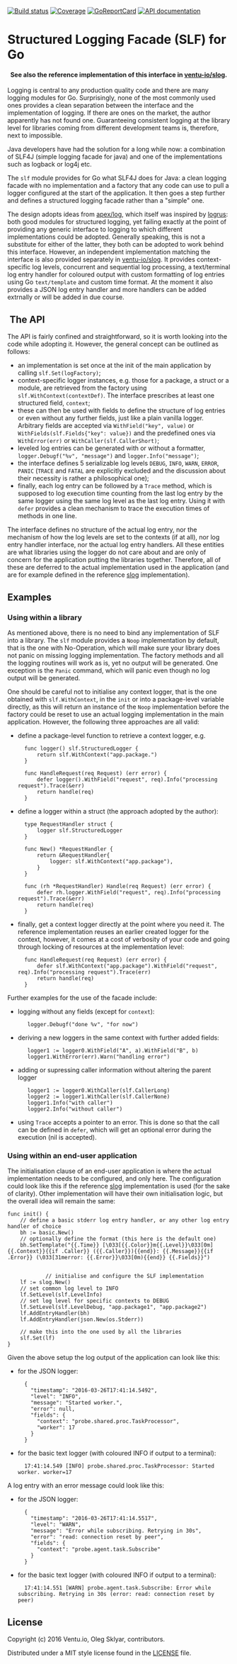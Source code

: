 
[![Build status][buildimage]][build] [![Coverage][codecovimage]][codecov] [![GoReportCard][cardimage]][card] [![API documentation][docsimage]][docs]

# Structured Logging Facade (SLF) for Go

####   See also the reference implementation of this interface in [ventu-io/slog][slog].

Logging is central to any production quality code and there are many logging modules for Go. Surprisingly, none of the most commonly used ones provides a clean separation between the interface and the implementation of logging. If there are ones on the market, the author apparently has not found one.  Guaranteeing consistent logging at the library level for libraries coming from different development teams is, therefore, next to impossible.

Java developers have had the solution for a long while now: a combination of SLF4J (simple logging facade for java) and one of the implementations such as logback or log4j etc.

The `slf` module provides for Go what SLF4J does for Java: a clean logging facade with no implementation and a factory that any code can use to pull a logger configured at the start of the application. It then goes a step further and defines a structured logging facade rather than a "simple" one. 

The design adopts ideas from [apex/log][apexlog], which itself was inspired by [logrus]: both good modules for structured logging, yet failing exactly at the point of providing any generic interface to logging to which different implementations could be adopted. Generally speaking, this is not a substitute for either of the latter, they both can be adopted to work behind this interface. However, an independent implementation matching the interface is also provided separately in [ventu-io/slog][slog]. It provides context-specific log levels, concurrent and sequential log processing, a text/terminal log entry handler for coloured output with custom formatting of log entries using Go `text/template` and custom time format. At the moment it also provides a JSON log entry handler and more handlers can be added extrnally or will be added in due course.

##  The API

The API is fairly confined and straightforward, so it is worth looking into the code while adopting it. However, the general concept can be outlined as follows:

* an implementation is set once at the init of the main application by calling `slf.Set(logFactory)`;
* context-specific logger instances, e.g. those for a package, a struct or a module, are retrieved from the factory using `slf.WithContext(contextDef)`. The interface prescribes at least one structured field, `context`;
* these can then be used with fields to define the structure of log entries or even without any further fields, just like a plain vanilla logger. Arbitrary fields are accepted via `WithField("key", value)` or `WithFields(slf.Fields{"key": value})` and the predefined ones via `WithError(err)` or `WithCaller(slf.CallerShort)`;
* leveled log entries can be generated with or without a formatter, `logger.Debugf("%v", "message")` and `logger.Info("message")`;
* the interface defines 5 serializable log levels `DEBUG`, `INFO`, `WARN`, `ERROR`, `PANIC` (`TRACE` and `FATAL` are explicitly excluded and the discussion about their necessity is rather a philosophical one);
* finally, each log entry can be followed by a `Trace` method, which is supposed to log execution time counting from the last log entry by the same logger using the same log level as the last log entry. Using it with `defer` provides a clean mechanism to trace the execution times of methods in one line.

The interface defines no structure of the actual log entry, nor the mechanism of how the log levels are set to the contexts (if at all), nor log entry handler interface, nor the actual log entry handlers. All these entities are what libraries using the logger do not care about and are only of concern for the application putting the libraries together. Therefore, all of these are deferred to the actual implementation used in the application (and are for example defined in the reference [slog] implementation).
 
## Examples

### Using within a library

As mentioned above, there is no need to bind any implementation of SLF into a library. The `slf` module provides a `Noop` implementation by default, that is the one with No-Operation, which will make sure your library does not panic on missing logging implementation. The factory methods and all the logging routines will work as is, yet no output will be generated. One exception is the `Panic` command, which will panic even though no log output will be generated.

One should be careful not to initialise any context logger, that is the one obtained with `slf.WithContext`, in the `init` or into a package-level variable directly, as this will return an instance of the `Noop` implementation before the factory could be reset to use an actual logging implementation in the main application. However, the following three approaches are all valid:

* define a package-level function to retrieve a context logger, e.g. 

        func logger() slf.StructuredLogger {
            return slf.WithContext("app.package.")
        }
       
        func HandleRequest(req Request) (err error) {
            defer logger().WithField("request", req).Info("processing request").Trace(&err)
            return handle(req)
        }

* define a logger within a struct (the approach adopted by the author):

        type RequestHandler struct {
            logger slf.StructuredLogger
        } 
       
        func New() *RequestHandler {
            return &RequestHandler{
                logger: slf.WithContext("app.package"),
            }
        }

        func (rh *RequestHandler) Handle(req Request) (err error) {
            defer rh.logger.WithField("request", req).Info("processing request").Trace(&err)
            return handle(req)
        }

* finally, get a context logger directly at the point where you need it. The reference implementation reuses an earlier created logger for the context, however, it comes at a cost of verbosity of your code and going through locking of resources at the implementation level:

        func HandleRequest(req Request) (err error) {
            defer slf.WithContext("app.package").WithField("request", req).Info("processing request").Trace(err)
            return handle(req)
        }

Further examples for the use of the facade include:
 
* logging without any fields (except for `context`):
 
         logger.Debugf("done %v", "for now")
     
* deriving a new loggers in the same context with further added fields:
  
         logger1 := logger0.WithField("A", a).WithField("B", b)
         logger1.WithError(err).Warn("handling error")

* adding or supressing caller information without altering the parent logger

         logger1 := logger0.WithCaller(slf.CallerLong)
         logger2 := logger1.WithCaller(slf.CallerNone)
         logger1.Info("with caller")
         logger2.Info("without caller")

* using `Trace` accepts a pointer to an error. This is done so that the call can be defined in `defer`, which will get an optional error during the execution (nil is accepted).
 
### Using within an end-user application

The initialisation clause of an end-user application is where the actual implementation needs to be configured, and only here. The configuration could look like this if the reference [slog] implementation is used (for the sake of clarity). Other implementation will have their own initialisation logic, but the overall idea will remain the same:

    func init() {
        // define a basic stderr log entry handler, or any other log entry handler of choice
        bh := basic.New()
        // optionally define the format (this here is the default one)
        bh.SetTemplate("{{.Time}} [\033[{{.Color}}m{{.Level}}\033[0m] {{.Context}}{{if .Caller}} ({{.Caller}}){{end}}: {{.Message}}{{if .Error}} (\033[31merror: {{.Error}}\033[0m){{end}} {{.Fields}}")


				// initialise and configure the SLF implementation
        lf := slog.New()
        // set common log level to INFO
        lf.SetLevel(slf.LevelInfo)
        // set log level for specific contexts to DEBUG
        lf.SetLevel(slf.LevelDebug, "app.package1", "app.package2")
        lf.AddEntryHandler(bh)
        lf.AddEntryHandler(json.New(os.Stderr))

        // make this into the one used by all the libraries
        slf.Set(lf) 
    }

Given the above setup the log output of the application can look like this:

* for the JSON logger:

        {
          "timestamp": "2016-03-26T17:41:14.5492",
          "level": "INFO",
          "message": "Started worker.",
          "error": null,
          "fields": {
            "context": "probe.shared.proc.TaskProcessor",
            "worker": 17
          }
        }

* for the basic text logger (with coloured INFO if output to a terminal):

        17:41:14.549 [INFO] probe.shared.proc.TaskProcessor: Started worker. worker=17
    
A log entry with an error message could look like this:

* for the JSON logger:

        {
          "timestamp": "2016-03-26T17:41:14.5517",
          "level": "WARN",
          "message": "Error while subscribing. Retrying in 30s",
          "error": "read: connection reset by peer",
          "fields": {
            "context": "probe.agent.task.Subscribe"
          }
        } 

* for the basic text logger (with coloured INFO if output to a terminal):

        17:41:14.551 [WARN] probe.agent.task.Subscribe: Error while subscribing. Retrying in 30s (error: read: connection reset by peer)



## License

Copyright (c) 2016 Ventu.io, Oleg Sklyar, contributors.

Distributed under a MIT style license found in the [LICENSE][license] file.


[docs]: https://godoc.org/github.com/ventu-io/slf
[docsimage]: http://img.shields.io/badge/godoc-reference-blue.svg?style=flat

[build]: https://travis-ci.org/ventu-io/slf
[buildimage]: https://travis-ci.org/ventu-io/slf.svg?branch=master

[codecov]: https://codecov.io/github/ventu-io/slf?branch=master
[codecovimage]: https://codecov.io/github/ventu-io/slf/coverage.svg?branch=master

[card]: http://goreportcard.com/report/ventu-io/slf
[cardimage]: https://goreportcard.com/badge/github.com/ventu-io/slf

[license]: https://github.com/ventu-io/slf/blob/master/LICENSE

[apexlog]: https://github.com/apex/log
[logrus]: https://github.com/Sirupsen/logrus
[slog]: https://github.com/ventu-io/slog


